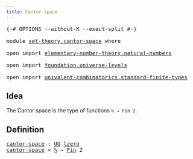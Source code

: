 ```yaml
---
title: Cantor space
---
```


<pre class="Agda"><a id="38" class="Symbol">{-#</a> <a id="42" class="Keyword">OPTIONS</a> <a id="50" class="Pragma">--without-K</a> <a id="62" class="Pragma">--exact-split</a> <a id="76" class="Symbol">#-}</a>

<a id="81" class="Keyword">module</a> <a id="88" href="set-theory.cantor-space.html" class="Module">set-theory.cantor-space</a> <a id="112" class="Keyword">where</a>

<a id="119" class="Keyword">open</a> <a id="124" class="Keyword">import</a> <a id="131" href="elementary-number-theory.natural-numbers.html" class="Module">elementary-number-theory.natural-numbers</a>

<a id="173" class="Keyword">open</a> <a id="178" class="Keyword">import</a> <a id="185" href="foundation.universe-levels.html" class="Module">foundation.universe-levels</a>

<a id="213" class="Keyword">open</a> <a id="218" class="Keyword">import</a> <a id="225" href="univalent-combinatorics.standard-finite-types.html" class="Module">univalent-combinatorics.standard-finite-types</a>
</pre>
## Idea

The Cantor space is the type of functions `ℕ → Fin 2`.

## Definition

<pre class="Agda"><a id="cantor-space"></a><a id="364" href="set-theory.cantor-space.html#364" class="Function">cantor-space</a> <a id="377" class="Symbol">:</a> <a id="379" href="foundation-core.universe-levels.html#235" class="Primitive">UU</a> <a id="382" href="Agda.Primitive.html#764" class="Primitive">lzero</a>
<a id="388" href="set-theory.cantor-space.html#364" class="Function">cantor-space</a> <a id="401" class="Symbol">=</a> <a id="403" href="elementary-number-theory.natural-numbers.html#1458" class="Datatype">ℕ</a> <a id="405" class="Symbol">→</a> <a id="407" href="univalent-combinatorics.standard-finite-types.html#2149" class="Function">Fin</a> <a id="411" class="Number">2</a>
</pre>
